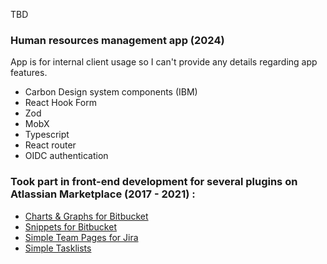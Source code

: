 TBD
### Human resources management app (2024)
App is for internal client usage so I can't provide any details regarding app features. 
- Carbon Design system components (IBM)
- React Hook Form
- Zod
- MobX
- Typescript
- React router
- OIDC authentication
### Took part in front-end development for several plugins on Atlassian Marketplace (2017 - 2021) :
- [Charts & Graphs for Bitbucket](https://marketplace.atlassian.com/apps/1212147/charts-graphs-for-bitbucket)
- [Snippets for Bitbucket](https://marketplace.atlassian.com/apps/1211309/snippets-for-bitbucket-server)
- [Simple Team Pages for Jira](https://marketplace.atlassian.com/apps/1211794/simple-team-pages-for-jira?hosting=server&tab=overview)
- [Simple Tasklists](https://marketplace.atlassian.com/apps/1213106/simple-tasklists?hosting=server&tab=overview)
